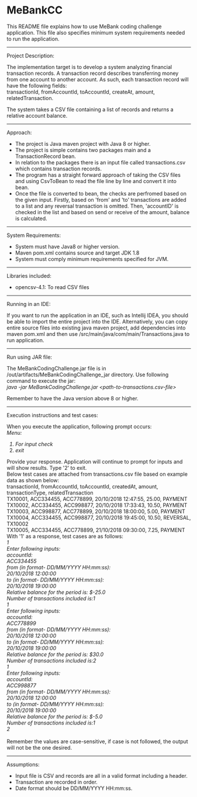 # MeBankCC

This README file explains how to use MeBank coding challenge application. This file also specifies minimum system requirements needed to run the application.

<hr>

Project Description:

The implementation target is to develop a system analyzing financial transaction records.
A transaction record describes transferring money from one account to another
account. As such, each transaction record will have the following fields: <br>
transactionId, fromAccountId, toAccountId, createAt, amount, relatedTransaction.

The system takes a CSV file containing a list of records and returns a relative account balance.

<hr>

Approach:
<ul>
<li>The project is Java maven project with Java 8 or higher.</li>
<li>
The project is simple contains two packages main and a TransactionRecord bean.
</li>
<li>
In relation to the packages there is an input file called transactions.csv which contains transaction records.
</li>
<li> The program has a straight forward approach of taking the CSV files and using CsvToBean to read the file line by line and convert it into bean.</li>
<li> Once the file is converted to bean, the checks are perfromed based on the given input. Firstly, based on 'from' and 'to' transactions are added to a list and any reversal transaction is omitted. Then, 'accountID' is checked in the list and based on send or receive of the amount, balance is calculated. </li>
</ul>

<hr>

System Requirements:
    <ul>
        <li>System must have Java8 or higher version.</li>
        <li>Maven pom.xml contains source and target JDK 1.8 </li>
        <li>System must comply minimum requirements specified for JVM.</li>
    </ul>
    
<hr>

Libraries included:
    <ul>
        <li> opencsv-4.1: To read CSV files</li>
    </ul>    
<hr>

Running in an IDE:

If you want to run the application in an IDE, such as Intellij IDEA, you should be able to import the entire project into the IDE. Alternatively,
you can copy entire source files into existing java maven project, add dependencies into maven pom.xml and then use /src/main/java/com/main/Transactions.java to run application.

<hr>

Run using JAR file:

The MeBankCodingChallenge.jar file is in /out/artifacts/MeBankCodingChallenge_jar directory. Use following command to execute the jar:<br>
<i>java -jar MeBankCodingChallenge.jar <path-to-transactions.csv-file></i>

Remember to have the Java version above 8 or higher.

<hr>

Execution instructions and test cases:

When you execute the application, following prompt occurs: <br>
<i>
Menu:
 1. For input check
 2. exit </i>
 
Provide your response. Application will continue to prompt for inputs and will show results. Type '2' to exit. <br>
Below test cases are attached from transactions.csv file based on example data as shown below: <br>
transactionId, fromAccountId, toAccountId, createdAt, amount, transactionType, relatedTransaction<br>
TX10001, ACC334455, ACC778899, 20/10/2018 12:47:55, 25.00, PAYMENT<br>
TX10002, ACC334455, ACC998877, 20/10/2018 17:33:43, 10.50, PAYMENT<br>
TX10003, ACC998877, ACC778899, 20/10/2018 18:00:00, 5.00, PAYMENT<br>
TX10004, ACC334455, ACC998877, 20/10/2018 19:45:00, 10.50, REVERSAL, TX10002<br>
TX10005, ACC334455, ACC778899, 21/10/2018 09:30:00, 7.25, PAYMENT<br>
With '1' as a response, test cases are as follows: <br>
<i> 
1 <br>
Enter following inputs:<br>
accountId:<br>
ACC334455<br>
from (in format- DD/MM/YYYY HH:mm:ss):<br>
20/10/2018 12:00:00<br>
to (in format- DD/MM/YYYY HH:mm:ss):<br>
20/10/2018 19:00:00<br>
Relative balance for the period is: $-25.0<br>
Number of transactions included is:1<br>
1<br>
Enter following inputs:<br>
accountId:<br>
ACC778899<br>
from (in format- DD/MM/YYYY HH:mm:ss):<br>
20/10/2018 12:00:00<br>
to (in format- DD/MM/YYYY HH:mm:ss):<br>
20/10/2018 19:00:00<br>
Relative balance for the period is: $30.0<br>
Number of transactions included is:2<br>
1<br>
Enter following inputs:<br>
accountId:<br>
ACC998877<br>
from (in format- DD/MM/YYYY HH:mm:ss):<br>
20/10/2018 12:00:00<br>
to (in format- DD/MM/YYYY HH:mm:ss):<br>
20/10/2018 19:00:00<br>
Relative balance for the period is: $-5.0<br>
Number of transactions included is:1<br>
2<br>
</i>
<br>
Remember the values are case-sensitive, if case is not followed, the output will not be the one desired.

<hr>


Assumptions:
    <ul>
        <li>Input file is CSV and records are all in a valid format including a header.</li>
        <li>Transaction are recorded in order.</li>
        <li>Date format should be DD/MM/YYYY HH:mm:ss. </li>
    </ul>

